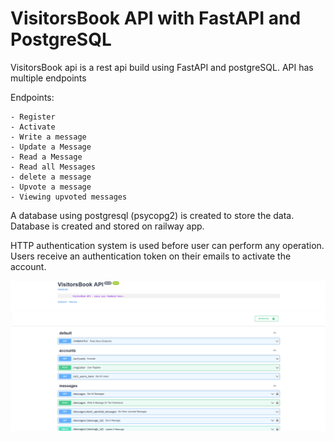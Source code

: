 # VisitorsBook API with FastAPI and PostgreSQL

VisitorsBook api is a rest api build using FastAPI and postgreSQL. 
API has multiple endpoints

Endpoints: 

    - Register
    - Activate
    - Write a message
    - Update a Message
    - Read a Message
    - Read all Messages
    - delete a message 
    - Upvote a message
    - Viewing upvoted messages


A database using postgresql (psycopg2) is created to store the data. Database is created and stored on railway app. 

HTTP authentication system is  used before user can perform any operation. Users receive an authentication token on their emails to activate the account. 


![img](https://raw.githubusercontent.com/Siddharthbadal/VisitorsBook-API/main/images/visitorbook.png)




